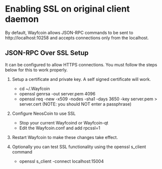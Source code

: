 Enabling SSL on original client daemon
======================================
By default, Wayfcoin allows JSON-RPC commands to be sent to http://localhost:10258
and accepts connections only from the localhost.

JSON-RPC Over SSL Setup
-----------------------
It can be configured to allow HTTPS connections.  You must follow the steps below
for this to work properly.

1. Setup a certificate and private key.  A self signed certificate will work.
    * cd ~/.Wayfcoin
    * openssl genrsa -out server.pem 4096
    * openssl req -new -x509 -nodes -sha1 -days 3650 -key server.pem > server.cert
    (NOTE: you should NOT enter a passphrase)

2. Configure NeosCoin to use SSL
    * Stop your current Wayfcoind or Wayfcoin-qt
    * Edit the Wayfcoin.conf and add
      rpcssl=1

3. Restart Wayfcoin to make these changes take effect.

4. Optionally you can test SSL functionality using the openssl s_client command
    * openssl s_client -connect localhost:15004
